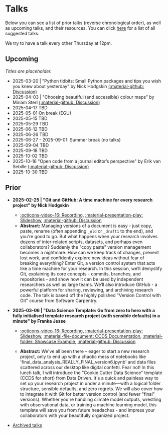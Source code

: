 # Talks

Below you can see a list of prior talks (reverse chronological order), as well as upcoming talks, and their resources. You can click [here](https://github.com/UU-IMAU/python-for-lunch/issues?q=is%3Aissue+label%3Atalk-suggestion) for a list of all suggested talks.

We try to have a talk every other Thursday at 12pm.

<!--
When adding new entries to the lists, do so in the following format
```
- YYYY-MM-DD | "TALK_TITLE" by PRESENTER
  - [:octicons-video-16: Recording](link to video), [:material-presentation-play: Slideshow](link to slides), [:material-file-document: Supporting material](github_link to folder on main branch), [:material-github: Discussion](github_link to issue/PR)
  - Abstract: ...
```
or, for upcoming talks,
```
- YYYY-MM-DD | "TALK_TITLE" by PRESENTER [(:material-github: Discussion)](github_link to issue/PR)
  - Abstract: ...
```

-->

## Upcoming

_Titles are placeholder._

- 2025-03-20 | "Python tidbits: Small Python packages and tips you wish you knew about yesterday" by Nick Hodgskin [(:material-github: Discussion)](https://github.com/UU-IMAU/python-for-lunch/issues/21)
- 2025-04-03 | "Choosing beautiful (and accessible) colour maps" by Miriam Sterl [(:material-github: Discussion)](https://github.com/UU-IMAU/python-for-lunch/issues/12)
- 2025-04-17 TBD
- 2025-05-01 On break (EGU)
- 2025-05-15 TBD
- 2025-05-29 TBD
- 2025-06-12 TBD
- 2025-06-26 TBD
- 2025-06-27 - 2025-09-01: Summer break (no talks)
- 2025-09-04 TBD
- 2025-09-18 TBD
- 2025-10-02 TBD
- 2025-10-16 "Open code from a journal editor’s perspective" by Erik van Sebille [(:material-github: Discussion)](https://github.com/UU-IMAU/python-for-lunch/issues/18)
- 2025-10-30 TBD

## Prior

- **2025-02-25 | "Git and GitHub: A time machine for every research project" by Nick Hodgskin**

    - [:octicons-video-16: Recording](https://youtu.be/QfojYVT01t0), [:material-presentation-play: Slideshow](./assets/20022025%20-%20Git%20and%20GitHub/index.html), [:material-github: Discussion](https://github.com/UU-IMAU/python-for-lunch/issues/11)
    - **Abstract:** Managing versions of a document is easy - just copy, paste, rename (often appending `_old` or `_draft1` to the end), and you're good to go. But what happens when your research involves dozens of inter-related scripts, datasets, and perhaps even collaborators? Suddenly the "copy paste" version management becomes a nightmare. How can we keep track of changes, prevent lost work, and confidently explore new ideas without fear of breaking everything? Enter Git, a version control system that acts like a time machine for your research. In this session, we’ll demystify Git, explaining its core concepts - commits, branches, and repositories - and show how it can be used by independent researchers as well as large teams. We’ll also introduce GitHub - a powerful platform for sharing, reviewing, and archiving research code. The talk is based off the highly polished "Version Control with Git" course from Software Carpentry.

- **2025-03-06 | "Data Science Template: Go from zero to hero with a fully initialised template research project (with sensible defaults) in a minute" by Franka Jesse**

    - [:octicons-video-16: Recording](https://youtu.be/Og9Wrppp_yg), [:material-presentation-play: Slideshow](./assets/06032025%20-%20CCDS/DataScienceTemplate-6March25.pdf), [:material-file-document: CCDS Documentation](https://cookiecutter-data-science.drivendata.org/), [:material-folder: Showcase Example](https://github.com/UU-IMAU/python-for-lunch/blob/main/docs/talks/assets/06032025%20-%20CCDS/project_icesheetmelt), [:material-github: Discussion](https://github.com/UU-IMAU/python-for-lunch/issues/13)

    - **Abstract:** We've all been there – eager to start a new research project, only to end up with a chaotic mess of notebooks like 'final_data_analysis_REALLY_FINAL_version6.ipynb' and data files scattered across our desktop like digital confetti. Fear not! In this lunch talk, I will introduce the "Cookie Cutter Data Science" template (CCDS for short) from Data Driven. It's a quick and painless way to set up your research project in under a minute—with a logical folder structure, sensible defaults, and zero regrets. We will also cover how to integrate it with Git for better version control (and fewer "final" versions). Whether you're handling climate model outputs, wrestling with observational data, or training a machine learning model, this template will save you from future headaches - and impress your collaborators with your beautifully organized project.

- [Archived talks](https://github.com/UU-IMAU/Python-for-lunch-Notebooks/blob/main/archived)
